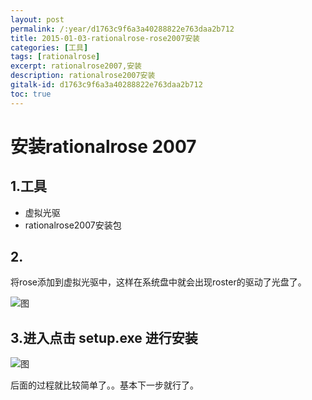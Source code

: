 ```yaml
---
layout: post
permalink: /:year/d1763c9f6a3a40288822e763daa2b712
title: 2015-01-03-rationalrose-rose2007安装
categories: [工具]
tags: [rationalrose]
excerpt: rationalrose2007,安装
description: rationalrose2007安装
gitalk-id: d1763c9f6a3a40288822e763daa2b712
toc: true
---
```


# 安装rationalrose 2007

## 1.工具

* 虚拟光驱
* rationalrose2007安装包

## 2.

将rose添加到虚拟光驱中，这样在系统盘中就会出现roster的驱动了光盘了。

![图](http://image.linxingyang.net/image/R-rationalrose/image/2015-01-03/01.png)

## 3.进入点击 setup.exe 进行安装

![图](http://image.linxingyang.net/image/R-rationalrose/image/2015-01-03/02.png)

后面的过程就比较简单了。。基本下一步就行了。
